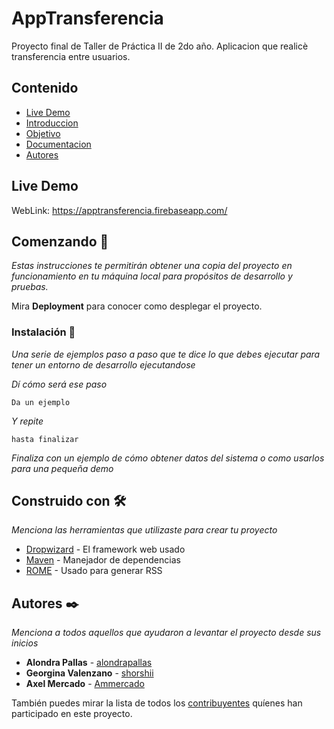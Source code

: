 # AppTransferencia

Proyecto final de Taller de Práctica II de 2do año. Aplicacion que realicè transferencia entre usuarios.

## Contenido

- [Live Demo](#Live-Demo)
- [Introduccion](#Introduccion)
- [Objetivo](#Objetivo)
- [Documentacion](#Documentacion)
- [Autores](#Autores)

## Live Demo

WebLink: https://apptransferencia.firebaseapp.com/


## Comenzando 🚀

_Estas instrucciones te permitirán obtener una copia del proyecto en funcionamiento en tu máquina local para propósitos de desarrollo y pruebas._

Mira **Deployment** para conocer como desplegar el proyecto.


### Instalación 🔧

_Una serie de ejemplos paso a paso que te dice lo que debes ejecutar para tener un entorno de desarrollo ejecutandose_

_Dí cómo será ese paso_

```
Da un ejemplo
```

_Y repite_

```
hasta finalizar
```

_Finaliza con un ejemplo de cómo obtener datos del sistema o como usarlos para una pequeña demo_

## Construido con 🛠️

_Menciona las herramientas que utilizaste para crear tu proyecto_

* [Dropwizard](http://www.dropwizard.io/1.0.2/docs/) - El framework web usado
* [Maven](https://maven.apache.org/) - Manejador de dependencias
* [ROME](https://rometools.github.io/rome/) - Usado para generar RSS
## Autores ✒️

_Menciona a todos aquellos que ayudaron a levantar el proyecto desde sus inicios_

* **Alondra Pallas** - [alondrapallas](https://github.com/alondrapallas)
* **Georgina Valenzano**  - [shorshii](https://github.com/shorshii)
* **Axel Mercado**  - [Ammercado](https://github.com/Ammercado)

También puedes mirar la lista de todos los [contribuyentes](https://github.com/your/project/contributors) quíenes han participado en este proyecto. 

